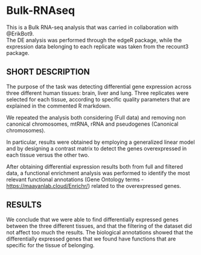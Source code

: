# Bulk-RNAseq
This is a Bulk RNA-seq analysis that was carried in collaboration with @ErikBot9.  
The DE analysis was performed through the edgeR package, while the expression data belonging to each replicate was taken from the recount3 package. 

## SHORT DESCRIPTION

The purpose of the task was detecting differential gene expression across three different human tissues: brain, liver and lung. Three replicates were selected for each tissue, according to specific quality parameters that are explained in the commented R markdown. 

We repeated the analysis both considering (Full data) and removing non canonical chromosomes, mtRNA, rRNA and pseudogenes (Canonical chromosomes).

In particular, results were obtained by employing a generalized linear model and by designing a contrast matrix to detect the genes overexpressed in each tissue versus the other two. 

After obtaining differential expression results both from full and filtered data, a functional enrichment analysis was performed to identify the most relevant functional annotations (Gene Ontology terms - https://maayanlab.cloud/Enrichr/) related to the overexpressed genes. 

## RESULTS 

We conclude that we were able to find differentially expressed genes between the three different tissues, and that the filtering of the dataset did not affect too much the results.
The biological annotations showed that the differentially expressed genes that we found have functions that are specific for the tissue of belonging.



